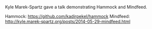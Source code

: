 Kyle Marek-Spartz gave a talk demonstrating Hammock and Mindfeed.

Hammock: https://github.com/kadirpekel/hammock
Mindfeed: http://kyle.marek-spartz.org/posts/2014-05-29-mindfeed.html

